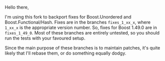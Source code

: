 Hello there,

I'm using this fork to backport fixes for Boost.Unordered and
Boost.Functional/Hash. Fixes are in the branches `fixes_1_xx_x`, where
`1_xx_x` is the appropriate version number. So, fixes for Boost 1.49.0
are in `fixes_1_49_0`. Most of these branches are entirely untested, so
you should run the tests with your favoured setup.

Since the main purpose of these branches is to maintain patches, it's
quite likely that I'll rebase them, or do something equally dodgy.